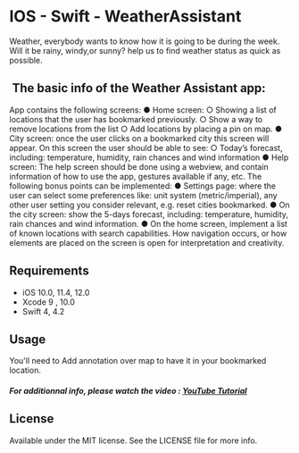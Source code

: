 # IOS - Swift - WeatherAssistant
Weather, everybody wants to know how it is going to be during the week. Will it be rainy, windy,or sunny? help us to find weather status as quick as possible.

##  The basic info of the Weather Assistant app:

App contains the following screens:
● Home screen:
○ Showing a list of locations that the user has bookmarked previously.
○ Show a way to remove locations from the list
○ Add locations by placing a pin on map.
● City screen: once the user clicks on a bookmarked city this screen will appear. On this
screen the user should be able to see:
○ Today’s forecast, including: temperature, humidity, rain chances and wind
information
● Help screen: The help screen should be done using a webview, and contain information
of how to use the app, gestures available if any, etc.
The following bonus points can be implemented:
● Settings page: where the user can select some preferences like: unit system
(metric/imperial), any other user setting you consider relevant, e.g. reset cities
bookmarked.
● On the city screen: show the 5-days forecast, including: temperature, humidity, rain
chances and wind information.
● On the home screen, implement a list of known locations with search capabilities.
How navigation occurs, or how elements are placed on the screen is open for interpretation and
creativity.

## Requirements

- iOS 10.0, 11.4, 12.0
- Xcode 9 , 10.0
- Swift 4, 4.2

## Usage

You'll need to Add annotation over map to have it in your bookmarked location.

##### For additionnal info, please watch the video : [YouTube Tutorial]()

## License

Available under the MIT license. See the LICENSE file for more info.
